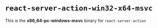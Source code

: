 # `react-server-action-win32-x64-msvc`

This is the **x86_64-pc-windows-msvc** binary for `react-server-action`
